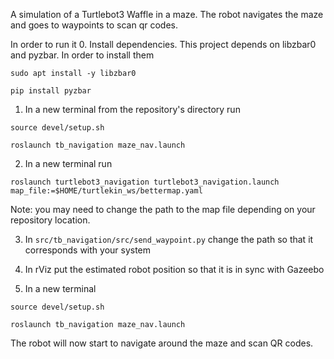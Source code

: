 A simulation of a Turtlebot3 Waffle in a maze. The robot navigates the maze and goes to waypoints to scan qr codes. 

In order to run it 
0. Install dependencies. This project depends on libzbar0 and pyzbar. In order to install them

`sudo apt install -y libzbar0` 

`pip install pyzbar`


1. In a new terminal from the repository's directory run

`source devel/setup.sh` 

`roslaunch tb_navigation maze_nav.launch`


2. In a new terminal run

`roslaunch turtlebot3_navigation turtlebot3_navigation.launch map_file:=$HOME/turtlekin_ws/bettermap.yaml`

Note: you may need to change the path to the map file depending on your repository location. 

3. In `src/tb_navigation/src/send_waypoint.py` change the path so that it corresponds with your system

4. In rViz put the estimated robot position so that it is in sync with Gazeebo

5. In a new terminal

`source devel/setup.sh` 

`roslaunch tb_navigation maze_nav.launch` 

The robot will now start to navigate around the maze and scan QR codes. 



